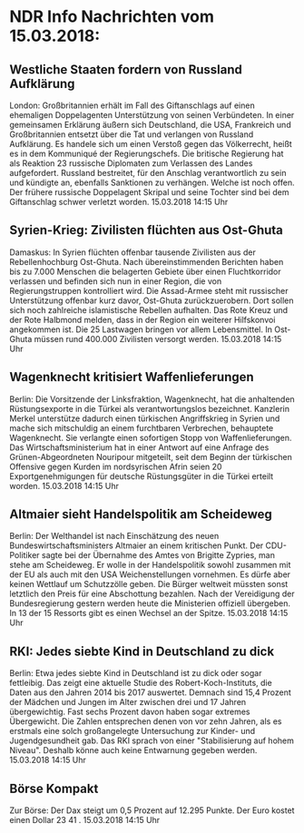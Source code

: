 # NDR Info Nachrichten vom 15.03.2018:


## Westliche Staaten fordern von Russland Aufklärung
London:	Großbritannien erhält im Fall des Giftanschlags auf einen ehemaligen Doppelagenten Unterstützung von seinen Verbündeten. In einer gemeinsamen Erklärung äußern sich Deutschland, die USA, Frankreich und Großbritannien entsetzt über die Tat und verlangen von Russland Aufklärung. Es handele sich um einen Verstoß gegen das Völkerrecht, heißt es in dem Kommuniqué der Regierungschefs. Die britische Regierung hat als Reaktion 23 russische Diplomaten zum Verlassen des Landes aufgefordert. Russland bestreitet, für den Anschlag verantwortlich zu sein und kündigte an, ebenfalls Sanktionen zu verhängen. Welche ist noch offen. Der frühere russische Doppelagent Skripal und seine Tochter sind bei dem Giftanschlag schwer verletzt worden. 15.03.2018 14:15 Uhr 

## Syrien-Krieg: Zivilisten flüchten aus Ost-Ghuta
Damaskus: In Syrien flüchten offenbar tausende Zivilisten aus der Rebellenhochburg Ost-Ghuta. Nach übereinstimmenden Berichten haben bis zu 7.000 Menschen die belagerten Gebiete über einen Fluchtkorridor verlassen und befinden sich nun in einer Region, die von Regierungstruppen kontrolliert wird. Die Assad-Armee steht mit russischer Unterstützung offenbar kurz davor, Ost-Ghuta zurückzuerobern. Dort sollen sich noch zahlreiche islamistische Rebellen aufhalten. Das Rote Kreuz und der Rote Halbmond melden, dass in der Region ein weiterer Hilfskonvoi angekommen ist. Die 25 Lastwagen bringen vor allem  Lebensmittel. In Ost-Ghuta müssen rund 400.000 Zivilisten versorgt werden. 15.03.2018 14:15 Uhr 

## Wagenknecht kritisiert Waffenlieferungen
Berlin:	Die Vorsitzende der Linksfraktion, Wagenknecht, hat die anhaltenden Rüstungsexporte in die Türkei als verantwortungslos bezeichnet. Kanzlerin Merkel unterstütze dadurch einen türkischen Angriffskrieg in Syrien und mache sich mitschuldig an einem furchtbaren Verbrechen, behauptete Wagenknecht. Sie verlangte einen sofortigen Stopp von Waffenlieferungen. Das Wirtschaftsministerium hat in einer Antwort auf eine Anfrage des Grünen-Abgeordneten Nouripour mitgeteilt, seit dem Beginn der türkischen Offensive gegen Kurden im nordsyrischen Afrin seien 20 Exportgenehmigungen für deutsche Rüstungsgüter in die Türkei erteilt worden. 15.03.2018 14:15 Uhr 

## Altmaier sieht Handelspolitik am Scheideweg
Berlin: Der Welthandel ist nach Einschätzung des neuen Bundeswirtschaftsministers Altmaier an einem kritischen Punkt. Der CDU-Politiker sagte bei der Übernahme des Amtes von Brigitte Zypries, man stehe am Scheideweg. Er wolle in der Handelspolitik sowohl zusammen mit der EU als auch mit den USA Weichenstellungen vornehmen. Es dürfe aber keinen Wettlauf um Schutzzölle geben. Die Bürger weltweit müssten sonst letztlich den Preis für eine Abschottung bezahlen. Nach der Vereidigung der Bundesregierung gestern werden heute die Ministerien offiziell übergeben. In 13 der 15 Ressorts gibt es einen Wechsel an der Spitze. 15.03.2018 14:15 Uhr 

## RKI: Jedes siebte Kind in Deutschland zu dick
Berlin: Etwa jedes siebte Kind in Deutschland ist zu dick oder sogar fettleibig. Das zeigt eine aktuelle Studie des Robert-Koch-Instituts, die Daten aus den Jahren 2014 bis 2017 auswertet. Demnach sind 15,4 Prozent der Mädchen und Jungen im Alter zwischen drei und 17 Jahren übergewichtig. Fast sechs Prozent davon haben sogar extremes Übergewicht. Die Zahlen entsprechen denen von vor zehn Jahren, als es erstmals eine solch großangelegte Untersuchung zur Kinder- und Jugendgesundheit gab. Das RKI sprach von einer "Stabilisierung auf hohem Niveau". Deshalb könne auch keine Entwarnung gegeben werden. 15.03.2018 14:15 Uhr 

## Börse Kompakt
Zur Börse: Der Dax steigt um  0,5  Prozent auf  12.295  Punkte. Der Euro kostet einen Dollar  23 41 . 15.03.2018 14:15 Uhr 
